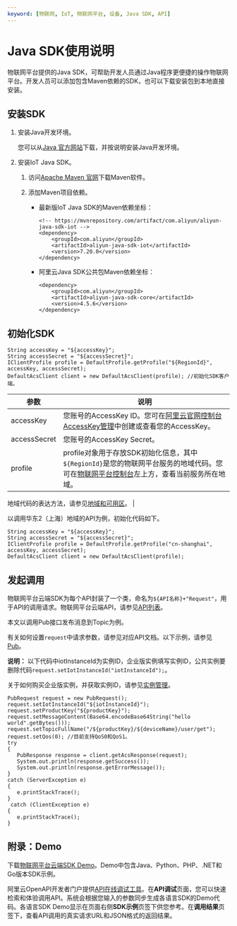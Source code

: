 ```yaml
---
keyword: [物联网, IoT, 物联网平台, 设备, Java SDK, API]
---
```


# Java SDK使用说明

物联网平台提供的Java SDK，可帮助开发人员通过Java程序更便捷的操作物联网平台。开发人员可以添加包含Maven依赖的SDK，也可以下载安装包到本地直接安装。

## 安装SDK

1.  安装Java开发环境。

    您可以从[Java 官方网站](http://developers.sun.com/downloads/)下载，并按说明安装Java开发环境。

2.  安装IoT Java SDK。

    1.  访问[Apache Maven 官网](http://maven.apache.org/)下载Maven软件。

    2.  添加Maven项目依赖。

        -   最新版IoT Java SDK的Maven依赖坐标：

            ```
            <!-- https://mvnrepository.com/artifact/com.aliyun/aliyun-java-sdk-iot -->
            <dependency>
                <groupId>com.aliyun</groupId>
                <artifactId>aliyun-java-sdk-iot</artifactId>
                <version>7.20.0</version>
            </dependency>
            ```

        -   阿里云Java SDK公共包Maven依赖坐标：

            ```
            <dependency>
                <groupId>com.aliyun</groupId>
                <artifactId>aliyun-java-sdk-core</artifactId>
                <version>4.5.6</version>
            </dependency>
            ```


## 初始化SDK

```
String accessKey = "${accessKey}";
String accessSecret = "${accessSecret}";
IClientProfile profile = DefaultProfile.getProfile("${RegionId}", accessKey, accessSecret);
DefaultAcsClient client = new DefaultAcsClient(profile); //初始化SDK客户端。
```

|参数|说明|
|--|--|
|accessKey|您账号的AccessKey ID。您可在[阿里云官网控制台AccessKey管理](https://ak-console.aliyun.com)中创建或查看您的AccessKey。 |
|accessSecret|您账号的AccessKey Secret。|
|profile|profile对象用于存放SDK初始化信息，其中`${RegionId}`是您的物联网平台服务的地域代码。您可在[物联网平台控制台](http://iot.console.aliyun.com/)左上方，查看当前服务所在地域。

地域代码的表达方法，请参见[地域和可用区]()。 |

以调用华东2（上海）地域的API为例，初始化代码如下。

```
String accessKey = "${accessKey}";
String accessSecret = "${accessSecret}";
IClientProfile profile = DefaultProfile.getProfile("cn-shanghai", accessKey, accessSecret);
DefaultAcsClient client = new DefaultAcsClient(profile); 
```

## 发起调用

物联网平台云端SDK为每个API封装了一个类，命名为`${API名称}+"Request"`，用于API的调用请求。物联网平台云端API，请参见[API列表](/cn.zh-CN/云端开发指南/云端API参考/API列表.md)。

本文以调用Pub接口发布消息到Topic为例。

有关如何设置`request`中请求参数，请参见对应API文档。以下示例，请参见[Pub](/cn.zh-CN/云端开发指南/云端API参考/消息通信/Pub.md)。

**说明：** 以下代码中iotInstanceId为实例ID，企业版实例填写实例ID，公共实例要删除代码`request.setIotInstanceId("iotInstanceId");`。

关于如何购买企业版实例，并获取实例ID，请参见[实例管理](/cn.zh-CN/.md)。

```
PubRequest request = new PubRequest(); 
request.setIotInstanceId("${iotInstanceId}"); 
request.setProductKey("${productKey}"); 
request.setMessageContent(Base64.encodeBase64String("hello world".getBytes())); 
request.setTopicFullName("/${productKey}/${deviceName}/user/get"); 
request.setQos(0); //目前支持QoS0和QoS1。 
try 
{ 
   PubResponse response = client.getAcsResponse(request); 
   System.out.println(response.getSuccess()); 
   System.out.println(response.getErrorMessage());
} 
catch (ServerException e) 
{
   e.printStackTrace();
}
 catch (ClientException e)
{
   e.printStackTrace();
}
```

## 附录：Demo

下载[物联网平台云端SDK Demo](https://github.com/aliyun/iotx-api-demo)。Demo中包含Java、Python、PHP、.NET和Go版本SDK示例。

阿里云OpenAPI开发者门户提供[API在线调试工具](https://next.api.aliyun.com/api/Iot)。在**API调试**页面，您可以快速检索和体验调用API。系统会根据您输入的参数同步生成各语言SDK的Demo代码。各语言SDK Demo显示在页面右侧**SDK示例**页签下供您参考。在**调用结果**页签下，查看API调用的真实请求URL和JSON格式的返回结果。

